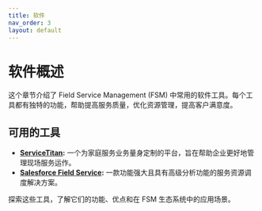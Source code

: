 ```yaml
---
title: 软件
nav_order: 3
layout: default
---
```


# 软件概述

这个章节介绍了 Field Service Management (FSM) 中常用的软件工具。每个工具都有独特的功能，帮助提高服务质量，优化资源管理，提高客户满意度。

## 可用的工具

- **[ServiceTitan](servicetitan.html):** 一个为家庭服务业务量身定制的平台，旨在帮助企业更好地管理现场服务运作。
- **[Salesforce Field Service](salesforce-fs.md):** 一款功能强大且具有高级分析功能的服务资源调度解决方案。

探索这些工具，了解它们的功能、优点和在 FSM 生态系统中的应用场景。
